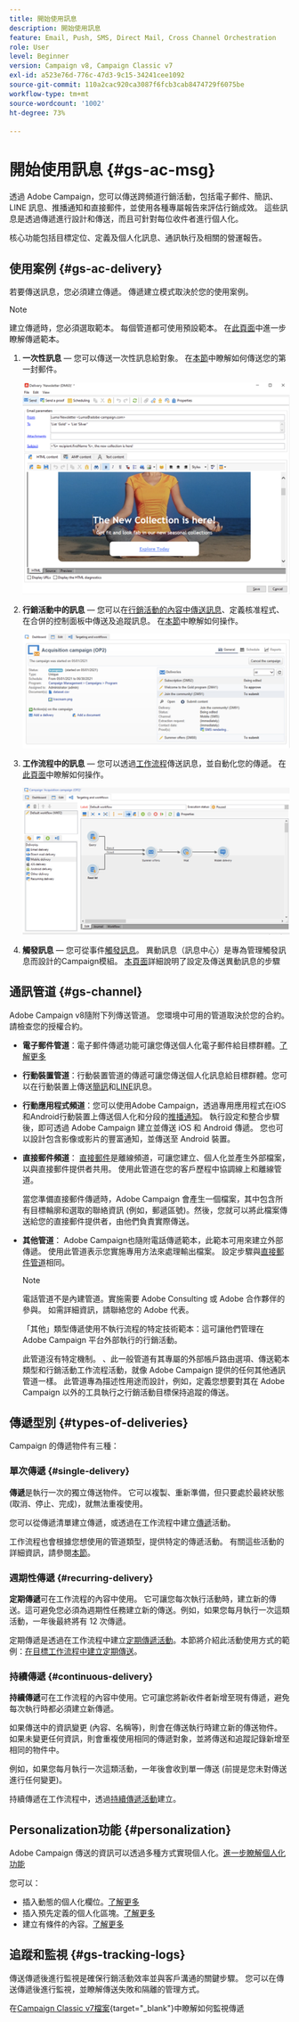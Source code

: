```yaml
---
title: 開始使用訊息
description: 開始使用訊息
feature: Email, Push, SMS, Direct Mail, Cross Channel Orchestration
role: User
level: Beginner
version: Campaign v8, Campaign Classic v7
exl-id: a523e76d-776c-47d3-9c15-34241cee1092
source-git-commit: 110a2cac920ca3087f6fcb3cab8474729f6075be
workflow-type: tm+mt
source-wordcount: '1002'
ht-degree: 73%

---
```


# 開始使用訊息 {#gs-ac-msg}

透過 Adobe Campaign，您可以傳送跨頻道行銷活動，包括電子郵件、簡訊、LINE 訊息、推播通知和直接郵件，並使用各種專屬報告來評估行銷成效。 這些訊息是透過傳遞進行設計和傳送，而且可針對每位收件者進行個人化。

核心功能包括目標定位、定義及個人化訊息、通訊執行及相關的營運報告。

## 使用案例 {#gs-ac-delivery}

若要傳送訊息，您必須建立傳遞。 傳遞建立模式取決於您的使用案例。

>[!NOTE]
>
>建立傳遞時，您必須選取範本。 每個管道都可使用預設範本。 在[此頁面](../send/create-templates.md)中進一步瞭解傳遞範本。

1. **一次性訊息** — 您可以傳送一次性訊息給對象。 在[本節](create-message.md)中瞭解如何傳送您的第一封郵件。

   ![](assets/send-email.png)

1. **行銷活動中的訊息** — 您可以在[行銷活動的內容中傳送訊息](campaigns.md)、定義核准程式、在合併的控制面板中傳送及追蹤訊息。 在[本節](../../automation/campaigns/marketing-campaign-deliveries.md)中瞭解如何操作。

   ![](assets/deliveries-in-a-campaign.png)

1. **工作流程中的訊息** — 您可以透過[工作流程](../config/workflows.md)傳送訊息，並自動化您的傳遞。 在[此頁面](../../automation/workflow/delivery.md)中瞭解如何操作。

   ![](assets/send-in-a-wf.png)

1. **觸發訊息** — 您可從事件[觸發訊息](../send/transactional.md)。 異動訊息（訊息中心）是專為管理觸發訊息而設計的Campaign模組。 [本頁面](../send/transactional.md)詳細說明了設定及傳送異動訊息的步驟

## 通訊管道 {#gs-channel}

Adobe Campaign v8隨附下列傳送管道。 您環境中可用的管道取決於您的合約。 請檢查您的授權合約。

* **電子郵件管道**：電子郵件傳遞功能可讓您傳送個人化電子郵件給目標群體。[了解更多](../send/email.md)

* **行動裝置管道**：行動裝置管道的傳遞可讓您傳送個人化訊息給目標群體。您可以在行動裝置上傳送[簡訊](../send/sms/sms.md)和[LINE](../send/line/line.md)訊息。

* **行動應用程式頻道**：您可以使用Adobe Campaign，透過專用應用程式在iOS和Android行動裝置上傳送個人化和分段的[推播通知](../send/push.md)。 執行設定和整合步驟後，即可透過 Adobe Campaign 建立並傳送 iOS 和 Android 傳遞。 您也可以設計包含影像或影片的豐富通知，並傳送至 Android 裝置。

* **直接郵件頻道**： [直接郵件](../send/direct-mail.md)是離線頻道，可讓您建立、個人化並產生外部檔案，以與直接郵件提供者共用。 使用此管道在您的客戶歷程中協調線上和離線管道。

  當您準備直接郵件傳遞時，Adobe Campaign 會產生一個檔案，其中包含所有目標輪廓和選取的聯絡資訊 (例如，郵遞區號)。然後，您就可以將此檔案傳送給您的直接郵件提供者，由他們負責實際傳送。


* **其他管道**： Adobe Campaign也隨附電話傳遞範本，此範本可用來建立外部傳遞。 使用此管道表示您實施專用方法來處理輸出檔案。 設定步驟與[直接郵件管道](../send/direct-mail.md)相同。

  >[!NOTE]
  >
  >電話管道不是內建管道。實施需要 Adobe Consulting 或 Adobe 合作夥伴的參與。 如需詳細資訊，請聯絡您的 Adobe 代表。

  「其他」類型傳遞使用不執行流程的特定技術範本：這可讓他們管理在 Adobe Campaign 平台外部執行的行銷活動。

  此管道沒有特定機制。 、此一般管道有其專屬的外部帳戶路由選項、傳送範本類型和行銷活動工作流程活動，就像 Adobe Campaign 提供的任何其他通訊管道一樣。 此管道專為描述性用途而設計，例如，定義您想要對其在 Adobe Campaign 以外的工具執行之行銷活動目標保持追蹤的傳送。

## 傳遞型別 {#types-of-deliveries}

Campaign 的傳遞物件有三種：

### 單次傳遞 {#single-delivery}

 **傳遞**&#x200B;是執行一次的獨立傳送物件。 它可以複製、重新準備，但只要處於最終狀態 (取消、停止、完成)，就無法重複使用。

您可以從傳遞清單建立傳遞，或透過在工作流程中建立[傳遞](../../automation/workflow/delivery.md)活動。

工作流程也會根據您想使用的管道類型，提供特定的傳遞活動。 有關這些活動的詳細資訊，請參閱[本節](../../automation/workflow/cross-channel-deliveries.md)。

### 週期性傳遞 {#recurring-delivery}

**定期傳遞**&#x200B;可在工作流程的內容中使用。 它可讓您每次執行活動時，建立新的傳送。這可避免您必須為週期性任務建立新的傳送。例如，如果您每月執行一次這類活動，一年後最終將有 12 次傳遞。

定期傳遞是透過在工作流程中建立[定期傳遞活動](../../automation/workflow/recurring-delivery.md)。本節將介紹此活動使用方式的範例：[在目標工作流程中建立定期傳送](../../automation/workflow/send-a-birthday-email.md)。

### 持續傳遞 {#continuous-delivery}

**持續傳遞**&#x200B;可在工作流程的內容中使用。它可讓您將新收件者新增至現有傳遞，避免每次執行時都必須建立新傳遞。

如果傳送中的資訊變更 (內容、名稱等)，則會在傳送執行時建立新的傳送物件。如果未變更任何資訊，則會重複使用相同的傳遞對象，並將傳送和追蹤記錄新增至相同的物件中。

例如，如果您每月執行一次這類活動，一年後會收到單一傳送 (前提是您未對傳送進行任何變更)。

持續傳遞在工作流程中，透過[持續傳遞活動](../../automation/workflow/continuous-delivery.md)建立。

## Personalization功能 {#personalization}

Adobe Campaign 傳送的資訊可以透過多種方式實現個人化。[進一步瞭解個人化功能](../send/personalize.md)

您可以：

* 插入動態的個人化欄位。[了解更多](../send/personalization-fields.md)
* 插入預先定義的個人化區塊。[了解更多](../send/personalization-blocks.md)
* 建立有條件的內容。[了解更多](../send/conditions.md)


## 追蹤和監視 {#gs-tracking-logs}

傳送傳遞後進行監視是確保行銷活動效率並與客戶溝通的關鍵步驟。 您可以在傳送傳遞後進行監視，並瞭解傳送失敗和隔離的管理方式。

在[Campaign Classic v7檔案](https://experienceleague.adobe.com/docs/campaign-classic/using/sending-messages/monitoring-deliveries/about-delivery-monitoring.html?lang=zh-Hans#sending-messages){target="_blank"}中瞭解如何監視傳遞
